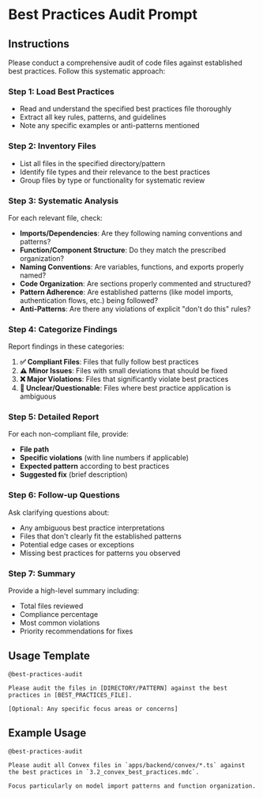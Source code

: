 # Best Practices Audit Prompt

## Instructions

Please conduct a comprehensive audit of code files against established best practices. Follow this systematic approach:

### Step 1: Load Best Practices
- Read and understand the specified best practices file thoroughly
- Extract all key rules, patterns, and guidelines 
- Note any specific examples or anti-patterns mentioned

### Step 2: Inventory Files
- List all files in the specified directory/pattern
- Identify file types and their relevance to the best practices
- Group files by type or functionality for systematic review

### Step 3: Systematic Analysis
For each relevant file, check:
- **Imports/Dependencies**: Are they following naming conventions and patterns?
- **Function/Component Structure**: Do they match the prescribed organization?
- **Naming Conventions**: Are variables, functions, and exports properly named?
- **Code Organization**: Are sections properly commented and structured?
- **Pattern Adherence**: Are established patterns (like model imports, authentication flows, etc.) being followed?
- **Anti-Patterns**: Are there any violations of explicit "don't do this" rules?

### Step 4: Categorize Findings
Report findings in these categories:
1. **✅ Compliant Files**: Files that fully follow best practices
2. **⚠️ Minor Issues**: Files with small deviations that should be fixed
3. **❌ Major Violations**: Files that significantly violate best practices
4. **🤔 Unclear/Questionable**: Files where best practice application is ambiguous

### Step 5: Detailed Report
For each non-compliant file, provide:
- **File path**
- **Specific violations** (with line numbers if applicable)
- **Expected pattern** according to best practices
- **Suggested fix** (brief description)

### Step 6: Follow-up Questions
Ask clarifying questions about:
- Any ambiguous best practice interpretations
- Files that don't clearly fit the established patterns
- Potential edge cases or exceptions
- Missing best practices for patterns you observed

### Step 7: Summary
Provide a high-level summary including:
- Total files reviewed
- Compliance percentage 
- Most common violations
- Priority recommendations for fixes

## Usage Template

```
@best-practices-audit

Please audit the files in [DIRECTORY/PATTERN] against the best practices in [BEST_PRACTICES_FILE].

[Optional: Any specific focus areas or concerns]
```

## Example Usage

```
@best-practices-audit

Please audit all Convex files in `apps/backend/convex/*.ts` against the best practices in `3.2_convex_best_practices.mdc`.

Focus particularly on model import patterns and function organization.
``` 